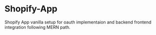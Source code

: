 # Shopify-App
Shopify App vanilla setup for oauth implementaion and backend frontend integration following MERN path.
